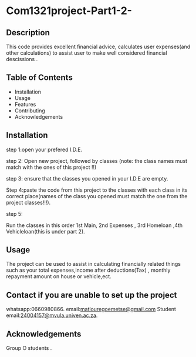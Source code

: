 # Com1321project-Part1-2-

## Description
This code provides excellent financial advice, calculates user expenses(and other calculations) to
assist user to make well considered financial descissions .

## Table of Contents
- Installation
- Usage
- Features
- Contributing
- Acknowledgements

## Installation
step 1:open your prefered I.D.E.

step 2: Open new project, followed by classes (note: the class names must match with the ones of this project !!)

step 3: ensure that the classes you opened in your I.D.E are empty.

Step 4:paste the code from this project to the classes with each class in its correct place(names of the class 
you opened must match the one from the project classes!!!).

step 5: 

Run the classes in this order 1st Main, 2nd Expenses ,  3rd Homeloan ,4th Vehicleloan(this is under part 2).

## Usage
The project can be used to assist in calculating financially related things such as your total expenses,income after 
deductions(Tax) , monthly repayment amount on house or vehicle,ect. 

## Contact if you are unable to set up the project

whatsapp:0660980866.
email:matlouregoemetse@gmail.com
Student email:24004157@mvula.univen.ac.za.

## Acknowledgements
Group O students .

